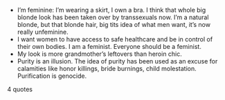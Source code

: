  - I’m feminine: I’m wearing a skirt, I own a bra. I think that whole big blonde look has been taken over by transsexuals now. I’m a natural blonde, but that blonde hair, big tits idea of what men want, it’s now really unfeminine.
 - I want women to have access to safe healthcare and be in control of their own bodies. I am a feminist. Everyone should be a feminist.
 - My look is more grandmother’s leftovers than heroin chic.
 - Purity is an illusion. The idea of purity has been used as an excuse for calamities like honor killings, bride burnings, child molestation. Purification is genocide.

4 quotes